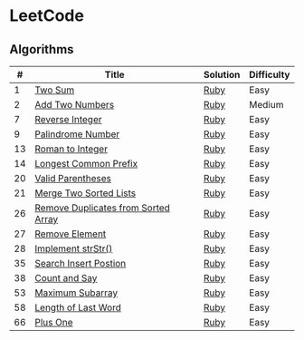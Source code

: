 # LeetCode

## Algorithms

| # | Title | Solution | Difficulty |
|---| ----- | -------- | ---------- |
|1|[Two Sum](https://leetcode.com/problems/two-sum/description/)| [Ruby](./algorithms/two_sum.rb)|Easy|
|2|[Add Two Numbers](https://leetcode.com/problems/add-two-numbers/description/)| [Ruby](./algorithms/add_two_numbers.rb)|Medium|
|7|[Reverse Integer](https://leetcode.com/problems/reverse-integer/description/)| [Ruby](./algorithms/reverse_integer.rb)|Easy|
|9|[Palindrome Number](https://leetcode.com/problems/palindrome-number/description/)| [Ruby](./algorithms/palindrome_number.rb)|Easy|
|13|[Roman to Integer](https://leetcode.com/problems/roman-to-integer/description/)| [Ruby](./algorithms/roman_to_integer.rb)|Easy|
|14|[Longest Common Prefix](https://leetcode.com/problems/longest-common-prefix/description/)| [Ruby](./algorithms/longest_common_prefix.rb)|Easy|
|20|[Valid Parentheses](https://leetcode.com/problems/valid-parentheses/description/)| [Ruby](./algorithms/valid_parentheses.rb)|Easy|
|21|[Merge Two Sorted Lists](https://leetcode.com/problems/merge-two-sorted-lists/description/)| [Ruby](./algorithms/merge_two_sorted_lists.rb)|Easy|
|26|[Remove Duplicates from Sorted Array](https://leetcode.com/problems/remove-duplicates-from-sorted-array/description/)| [Ruby](./algorithms/remove_duplicates_from_sorted_array.rb)|Easy|
|27|[Remove Element](https://leetcode.com/problems/remove-element/description/)| [Ruby](./algorithms/remove_element.rb)|Easy|
|28|[Implement strStr()](https://leetcode.com/problems/impelement-strstr/description/)| [Ruby](./algorithms/implement_strstr.rb)|Easy|
|35|[Search Insert Postion](https://leetcode.com/problems/search-insert-position/description/)| [Ruby](./algorithms/search_insert_position.rb)|Easy|
|38|[Count and Say](https://leetcode.com/problems/count-and-say/description/)| [Ruby](./algorithms/count_and_say.rb)|Easy|
|53|[Maximum Subarray](https://leetcode.com/problems/maximum-subarray/description/)| [Ruby](./algorithms/maximum_subarray.rb)|Easy|
|58|[Length of Last Word](https://leetcode.com/problems/length-of-last-word/description/)| [Ruby](./algorithms/length_of_last_word.rb)|Easy|
|66|[Plus One](https://leetcode.com/problems/plus-one/description/)| [Ruby](./algorithms/plus_one.rb)|Easy|
